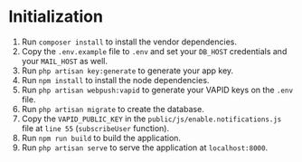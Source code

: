 # Initialization
1. Run `composer install` to install the vendor dependencies.
2. Copy the `.env.example` file to `.env` and set your `DB_HOST` credentials and your `MAIL_HOST` as well.
3. Run `php artisan key:generate` to generate your app key.
4. Run `npm install` to install the node dependencies.
5. Run `php artisan webpush:vapid` to generate your VAPID keys on the `.env` file.
6. Run `php artisan migrate` to create the database.
7. Copy the `VAPID_PUBLIC_KEY` in the `public/js/enable.notifications.js` file at `line 55` (`subscribeUser` function).
8. Run `npm run build` to build the application.
9. Run `php artisan serve` to serve the application at `localhost:8000`.
